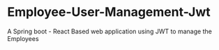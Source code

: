 # Employee-User-Management-Jwt
A Spring boot - React Based web application using JWT to manage the Employees
